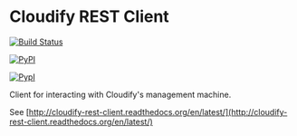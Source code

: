 Cloudify REST Client
====================

[![Build Status](https://travis-ci.org/cloudify-cosmo/cloudify-rest-client.svg?branch=master)](https://travis-ci.org/cloudify-cosmo/cloudify-rest-client)

[![PyPI](http://img.shields.io/pypi/dm/cloudify-rest-client.svg)](http://img.shields.io/pypi/dm/cloudify-rest-client.svg)

[![PypI](http://img.shields.io/pypi/v/cloudify-rest-client.svg)](http://img.shields.io/pypi/v/cloudify-rest-client.svg)


Client for interacting with Cloudify's management machine.

See [http://cloudify-rest-client.readthedocs.org/en/latest/](http://cloudify-rest-client.readthedocs.org/en/latest/)